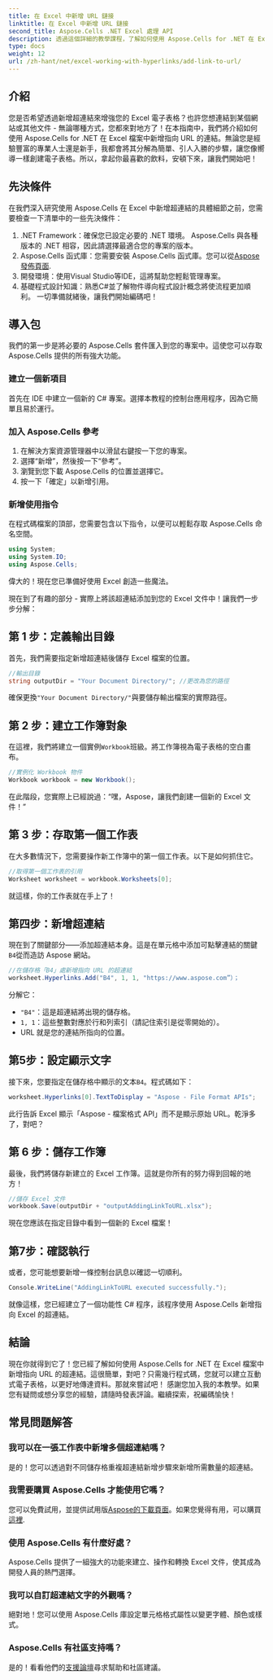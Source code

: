 ```yaml
---
title: 在 Excel 中新增 URL 鏈接
linktitle: 在 Excel 中新增 URL 鏈接
second_title: Aspose.Cells .NET Excel 處理 API
description: 透過這個詳細的教學課程，了解如何使用 Aspose.Cells for .NET 在 Excel 中輕鬆新增 URL 超連結。簡化您的電子表格。
type: docs
weight: 12
url: /zh-hant/net/excel-working-with-hyperlinks/add-link-to-url/
---
```

## 介紹
您是否希望透過新增超連結來增強您的 Excel 電子表格？也許您想連結到某個網站或其他文件 - 無論哪種方式，您都來對地方了！在本指南中，我們將介紹如何使用 Aspose.Cells for .NET 在 Excel 檔案中新增指向 URL 的連結。無論您是經驗豐富的專業人士還是新手，我都會將其分解為簡單、引人入勝的步驟，讓您像嚮導一樣創建電子表格。所以，拿起你最喜歡的飲料，安頓下來，讓我們開始吧！
## 先決條件
在我們深入研究使用 Aspose.Cells 在 Excel 中新增超連結的具體細節之前，您需要檢查一下清單中的一些先決條件：
1. .NET Framework：確保您已設定必要的 .NET 環境。 Aspose.Cells 與各種版本的 .NET 相容，因此請選擇最適合您的專案的版本。
2. Aspose.Cells 函式庫：您需要安裝 Aspose.Cells 函式庫。您可以從[Aspose 發佈頁面](https://releases.aspose.com/cells/net/).
3. 開發環境：使用Visual Studio等IDE，這將幫助您輕鬆管理專案。
4. 基礎程式設計知識：熟悉C#並了解物件導向程式設計概念將使流程更加順利。
一切準備就緒後，讓我們開始編碼吧！
## 導入包
我們的第一步是將必要的 Aspose.Cells 套件匯入到您的專案中。這使您可以存取 Aspose.Cells 提供的所有強大功能。
### 建立一個新項目
首先在 IDE 中建立一個新的 C# 專案。選擇本教程的控制台應用程序，因為它簡單且易於運行。
### 加入 Aspose.Cells 參考
1. 在解決方案資源管理器中以滑鼠右鍵按一下您的專案。
2. 選擇“新增”，然後按一下“參考”。
3. 瀏覽到您下載 Aspose.Cells 的位置並選擇它。
4. 按一下「確定」以新增引用。
### 新增使用指令
在程式碼檔案的頂部，您需要包含以下指令，以便可以輕鬆存取 Aspose.Cells 命名空間。
```csharp
using System;
using System.IO;
using Aspose.Cells;
```
偉大的！現在您已準備好使用 Excel 創造一些魔法。

現在到了有趣的部分 - 實際上將該超連結添加到您的 Excel 文件中！讓我們一步步分解：
## 第 1 步：定義輸出目錄
首先，我們需要指定新增超連結後儲存 Excel 檔案的位置。 
```csharp
//輸出目錄
string outputDir = "Your Document Directory/"; //更改為您的路徑
```
確保更換`"Your Document Directory/"`與要儲存輸出檔案的實際路徑。 
## 第 2 步：建立工作簿對象
在這裡，我們將建立一個實例`Workbook`班級。將工作簿視為電子表格的空白畫布。
```csharp
//實例化 Workbook 物件
Workbook workbook = new Workbook();
```
在此階段，您實際上已經說過：“嘿，Aspose，讓我們創建一個新的 Excel 文件！”
## 第 3 步：存取第一個工作表
在大多數情況下，您需要操作新工作簿中的第一個工作表。以下是如何抓住它。
```csharp
//取得第一個工作表的引用
Worksheet worksheet = workbook.Worksheets[0];
```
就這樣，你的工作表就在手上了！
## 第四步：新增超連結
現在到了關鍵部分——添加超連結本身。這是在單元格中添加可點擊連結的關鍵`B4`從而造訪 Aspose 網站。
```csharp
//在儲存格「B4」處新增指向 URL 的超連結
worksheet.Hyperlinks.Add("B4", 1, 1, "https://www.aspose.com”）；
```
分解它：
- `"B4"`：這是超連結將出現的儲存格。
- `1, 1`：這些整數對應於行和列索引（請記住索引是從零開始的）。
- URL 就是您的連結所指向的位置。
## 第5步：設定顯示文字
接下來，您要指定在儲存格中顯示的文本`B4`。程式碼如下：
```csharp
worksheet.Hyperlinks[0].TextToDisplay = "Aspose - File Format APIs";
```
此行告訴 Excel 顯示「Aspose - 檔案格式 API」而不是顯示原始 URL。乾淨多了，對吧？
## 第 6 步：儲存工作簿
最後，我們將儲存新建立的 Excel 工作簿。這就是你所有的努力得到回報的地方！
```csharp
//儲存 Excel 文件
workbook.Save(outputDir + "outputAddingLinkToURL.xlsx");
```
現在您應該在指定目錄中看到一個新的 Excel 檔案！
## 第7步：確認執行
或者，您可能想要新增一條控制台訊息以確認一切順利。
```csharp
Console.WriteLine("AddingLinkToURL executed successfully.");
```
就像這樣，您已經建立了一個功能性 C# 程序，該程序使用 Aspose.Cells 新增指向 Excel 的超連結。
## 結論
現在你就得到它了！您已經了解如何使用 Aspose.Cells for .NET 在 Excel 檔案中新增指向 URL 的超連結。這很簡單，對吧？只需幾行程式碼，您就可以建立互動式電子表格，以更好地傳達資料。那就來嘗試吧！
感謝您加入我的本教學。如果您有疑問或想分享您的經驗，請隨時發表評論。繼續探索，祝編碼愉快！
## 常見問題解答
### 我可以在一張工作表中新增多個超連結嗎？  
是的！您可以透過對不同儲存格重複超連結新增步驟來新增所需數量的超連結。
### 我需要購買 Aspose.Cells 才能使用它嗎？  
您可以免費試用，並提供試用版[Aspose的下載頁面](https://releases.aspose.com/)。如果您覺得有用，可以購買[這裡](https://purchase.aspose.com/buy).
### 使用 Aspose.Cells 有什麼好處？  
Aspose.Cells 提供了一組強大的功能來建立、操作和轉換 Excel 文件，使其成為開發人員的熱門選擇。
### 我可以自訂超連結文字的外觀嗎？  
絕對地！您可以使用 Aspose.Cells 庫設定單元格格式屬性以變更字體、顏色或樣式。
### Aspose.Cells 有社區支持嗎？  
是的！看看他們的[支援論壇](https://forum.aspose.com/c/cells/9)尋求幫助和社區建議。